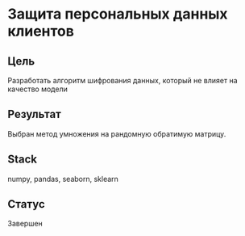 # Защита персональных данных клиентов
## Цель
Разработать алгоритм шифрования данных, который не влияет на качество модели
## Результат
Выбран метод умножения на рандомную обратимую матрицу.
## Stack
numpy, pandas, seaborn, sklearn
## Статус
Завершен
